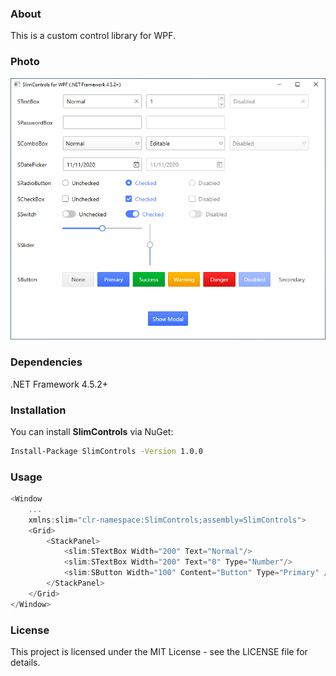 
### About

This is a custom control library for WPF.

### Photo

![alt text](https://raw.githubusercontent.com/MlemCode/public_photos/refs/heads/main/SlimControls.PNG "Title")
### Dependencies

.NET Framework 4.5.2+

### Installation

You can install **SlimControls** via NuGet:

```bash
Install-Package SlimControls -Version 1.0.0
```

### Usage

```cs
<Window
    ...
    xmlns:slim="clr-namespace:SlimControls;assembly=SlimControls">
    <Grid>
        <StackPanel>
            <slim:STextBox Width="200" Text="Normal"/>
            <slim:STextBox Width="200" Text="0" Type="Number"/>
            <slim:SButton Width="100" Content="Button" Type="Primary" />
        </StackPanel>
    </Grid>
</Window>
```

### License
This project is licensed under the MIT License - see the LICENSE file for details.



